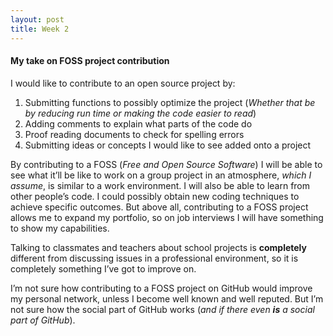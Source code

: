 ```yaml
---
layout: post
title: Week 2
---
```

#### My take on FOSS project contribution
I would like to contribute to an open source project by:  
1. Submitting functions to possibly optimize the project (_Whether that be by reducing run time or making the code easier to read_)
2. Adding comments to explain what parts of the code do
3. Proof reading documents to check for spelling errors
4. Submitting ideas or concepts I would like to see added onto a project

By contributing to a FOSS (_Free and Open Source Software_) I will be able to see what it’ll be like to work on a group project in an atmosphere, _which I assume_,  is similar to a work environment. I will also be able to learn from other people’s code. I could possibly obtain new coding techniques to achieve specific outcomes. But above all, contributing to a FOSS project allows me to expand my portfolio, so on job interviews I will have something to show my capabilities.

Talking to classmates and teachers about school projects is **completely** different from discussing issues in a professional environment, so it is completely something I’ve got to improve on.

I’m not sure how contributing to a FOSS project on GitHub would improve my personal network, unless I become well known and well reputed. But I’m not sure how the social part of GitHub works (_and if there even **is** a social part of GitHub_).

